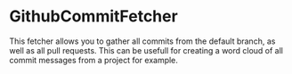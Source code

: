 # GithubCommitFetcher
This fetcher allows you to gather all commits from the default branch, as well as all pull requests.
This can be usefull for creating a word cloud of all commit messages from a project for example.
